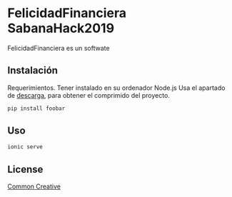 # FelicidadFinanciera SabanaHack2019

FelicidadFinanciera es un softwate
## Instalación
Requerimientos.
Tener instalado en su ordenador Node.js
Usa el apartado de  [descarga](https://github.com/Jsramosra/sabanahackaizen2019/archive/master.zip), para obtener el comprimido del proyecto.

```bash
pip install foobar
```

## Uso

```bash
ionic serve
```



## License
[Common Creative]()
